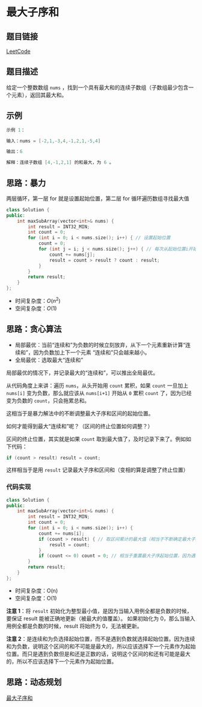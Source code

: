 # 最大子序和

## 题目链接

[LeetCode](https://leetcode-cn.com/problems/maximum-subarray/)

## 题目描述

给定一个整数数组 `nums` ，找到一个具有最大和的连续子数组（子数组最少包含一个元素），返回其最大和。

## 示例

```cpp
示例 1：

输入：nums = [-2,1,-3,4,-1,2,1,-5,4]

输出：6

解释：连续子数组 [4,-1,2,1] 的和最大，为 6 。

```

## 思路：暴力

两层循环，第一层 for 就是设置起始位置，第二层 for 循环遍历数组寻找最大值

```cpp
class Solution {
public:
    int maxSubArray(vector<int>& nums) {
        int result = INT32_MIN;
        int count = 0;
        for (int i = 0; i < nums.size(); i++) { // 设置起始位置
            count = 0;
            for (int j = i; j < nums.size(); j++) { // 每次从起始位置i开始遍历寻找最大值
                count += nums[j];
                result = count > result ? count : result;
            }
        }
        return result;
    }
};
```

- 时间复杂度：$O(n^2)$
- 空间复杂度：$O(1)$

## 思路：贪心算法

- 局部最优：当前“连续和”为负数的时候立刻放弃，从下一个元素重新计算“连续和”，因为负数加上下一个元素 “连续和”只会越来越小。
- 全局最优：选取最大“连续和”

局部最优的情况下，并记录最大的“连续和”，可以推出全局最优。

从代码角度上来讲：遍历 `nums`，从头开始用 `count` 累积，如果 `count` 一旦加上 `nums[i]` 变为负数，那么就应该从 `nums[i+1]` 开始从 `0` 累积 `count` 了，因为已经变为负数的 `count`，只会拖累总和。

这相当于是暴力解法中的不断调整最大子序和区间的起始位置。

如何才能得到最大“连续和”呢？（区间的终止位置如何调整？）

区间的终止位置，其实就是如果 `count` 取到最大值了，及时记录下来了。例如如下代码：

```cpp
if (count > result) result = count;
```

这样相当于是用 `result` 记录最大子序和区间和（变相的算是调整了终止位置）

### 代码实现

```cpp
class Solution {
public:
    int maxSubArray(vector<int>& nums) {
        int result = INT32_MIN;
        int count = 0;
        for (int i = 0; i < nums.size(); i++) {
            count += nums[i];
            if (count > result) { // 取区间累计的最大值（相当于不断确定最大子序终止位置）
                result = count;
            }
            if (count <= 0) count = 0; // 相当于重置最大子序起始位置，因为遇到负数一定是拉低总和
        }
        return result;
    }
};
```

- 时间复杂度：O(n)
- 空间复杂度：O(1)

**注意 1**：将 `result` 初始化为整型最小值，是因为当输入用例全都是负数的时候，要保证 result 能被正确地更新（被最大的值覆盖）。
如果初始化为 0，那么当输入用例全都是负数的时候，result 将始终为 0，无法被更新。

**注意 2**：是连续和为负选择起始位置，而不是遇到负数就选择起始位置。因为连续和为负数，说明这个区间的和不可能是最大的，所以应该选择下一个元素作为起始位置。而只是遇到负数但是和还是正数的话，说明这个区间的和还有可能是最大的，所以不应该选择下一个元素作为起始位置。

## 思路：动态规划

[最大子序和](../../../2.3.动态规划/2.3.5.子序列问题/2.3.5.2.连续子序列/2.3.5.2.3.最大子序列的和/main.md#思路动态规划)
